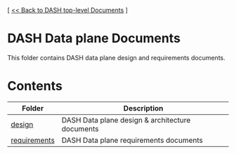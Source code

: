 [ [ << Back to DASH top-level Documents](../README.md#contents) ]

# DASH Data plane Documents
This folder contains DASH data plane design and requirements documents.

# Contents

| Folder                                                 | Description                                  |
| ------------------------------------------------------ | -------------------------------------------- |
| [design](design/README.md)                             | DASH Data plane design & architecture documents |
| [requirements](requirements/README.md)                 | DASH Data plane requirements documents         |
